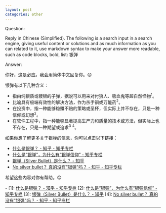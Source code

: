 ```yaml
---
layout: post
categories: other
---
```

Question:

Reply in Chinese (Simplified).
The following is a search input in a search engine, giving useful content or solutions and as much information as you can related to it, use markdown syntax to make your answer more readable, such as code blocks, bold, list:
银弹

Answer:

你好，这是必应。我会用简体中文回复你。😊

银弹有以下几种含义：

- 指由纯银质或镀银的子弹，据说可以用来对付狼人、吸血鬼等超自然怪物<sup>1</sup>。
- 比喻具有极端有效性的解决方法，作为杀手锏或万能药<sup>2</sup>。
- 在投资中，指一种能够稳赚不赔的策略或圣杯，但实际上并不存在，只是一种信仰或幻想<sup>2</sup>。
- 在软件工程中，指一种能够显著提高生产力和质量的技术或方法，但实际上也不存在，只是一种期望或追求<sup>3</sup> <sup>4</sup>。

如果你想了解更多关于银弹的信息，你可以点击以下链接：

- [什么是银弹？ - 知乎 - 知乎专栏](https://zhuanlan.zhihu.com/p/398467318)
- [什么是“银弹”，为什么有“银弹信仰” - 知乎专栏](https://zhuanlan.zhihu.com/p/473089159)
- [银弹（Silver Bullet）是什么？ - 知乎](https://www.zhihu.com/question/20829469)
- [No silver bullet？ 真的没有"银弹"吗？ - 知乎 - 知乎专栏](https://zhuanlan.zhihu.com/p/415201323)

希望这些内容对你有帮助。😊

\-
\[1]: [什么是银弹？ - 知乎 - 知乎专栏](https://zhuanlan.zhihu.com/p/398467318)
\[2]: [什么是“银弹”，为什么有“银弹信仰” - 知乎专栏](https://zhuanlan.zhihu.com/p/473089159)
\[3]: [银弹（Silver Bullet）是什么？ - 知乎](https://www.zhihu.com/question/20829469)
\[4]: [No silver bullet？ 真的没有"银弹"吗？ - 知乎 - 知乎专栏](https://zhuanlan.zhihu.com/p/415201323)

<hr/>


